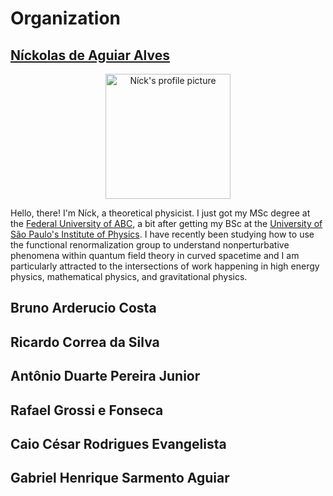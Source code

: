 # Organization

## [Níckolas de Aguiar Alves](https://alves-nickolas.github.io/)

  <div align="center">
    <img src="https://bht50.github.io/organizers/pictures/nick.png" alt="Níck's profile picture" width="200" height="200">
  </div>

  Hello, there! I'm Níck, a theoretical physicist. I just got my MSc degree at the [Federal University of ABC](fisica.ufabc.edu.br/en/), a bit after getting my BSc at the [University of São Paulo's Institute of Physics](http://portal.if.usp.br/ifusp/en). I have recently been studying how to use the functional renormalization group to understand nonperturbative phenomena within quantum field theory in curved spacetime and I am particularly attracted to the intersections of work happening in high energy physics, mathematical physics, and gravitational physics.

## Bruno Arderucio Costa 

## Ricardo Correa da Silva 

## Antônio Duarte Pereira Junior

## Rafael Grossi e Fonseca

## Caio César Rodrigues Evangelista

## Gabriel Henrique Sarmento Aguiar 

